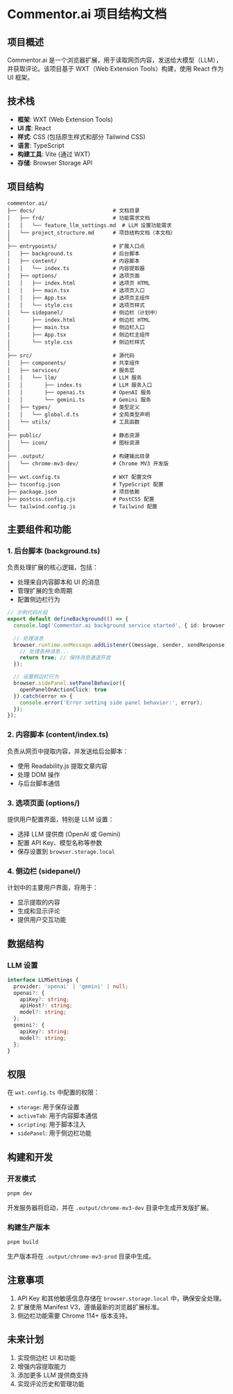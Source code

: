 # Commentor.ai 项目结构文档

## 项目概述

Commentor.ai 是一个浏览器扩展，用于读取网页内容，发送给大模型（LLM），并获取评论。该项目基于 WXT（Web Extension Tools）构建，使用 React 作为 UI 框架。

## 技术栈

- **框架**: WXT (Web Extension Tools)
- **UI 库**: React
- **样式**: CSS (包括原生样式和部分 Tailwind CSS)
- **语言**: TypeScript
- **构建工具**: Vite (通过 WXT)
- **存储**: Browser Storage API

## 项目结构

```
commentor.ai/
├── docs/                         # 文档目录
│   ├── frd/                      # 功能需求文档
│   │   └── feature_llm_settings.md  # LLM 设置功能需求
│   └── project_structure.md      # 项目结构文档（本文档）
│
├── entrypoints/                  # 扩展入口点
│   ├── background.ts             # 后台脚本
│   ├── content/                  # 内容脚本
│   │   └── index.ts              # 内容提取器
│   ├── options/                  # 选项页面
│   │   ├── index.html            # 选项页 HTML
│   │   ├── main.tsx              # 选项页入口
│   │   ├── App.tsx               # 选项页主组件
│   │   └── style.css             # 选项页样式
│   └── sidepanel/                # 侧边栏（计划中）
│       ├── index.html            # 侧边栏 HTML
│       ├── main.tsx              # 侧边栏入口
│       ├── App.tsx               # 侧边栏主组件
│       └── style.css             # 侧边栏样式
│
├── src/                          # 源代码
│   ├── components/               # 共享组件
│   ├── services/                 # 服务层
│   │   └── llm/                  # LLM 服务
│   │       ├── index.ts          # LLM 服务入口
│   │       ├── openai.ts         # OpenAI 服务
│   │       └── gemini.ts         # Gemini 服务
│   ├── types/                    # 类型定义
│   │   └── global.d.ts           # 全局类型声明
│   └── utils/                    # 工具函数
│
├── public/                       # 静态资源
│   └── icon/                     # 图标资源
│
├── .output/                      # 构建输出目录
│   └── chrome-mv3-dev/           # Chrome MV3 开发版
│
├── wxt.config.ts                 # WXT 配置文件
├── tsconfig.json                 # TypeScript 配置
├── package.json                  # 项目依赖
├── postcss.config.cjs            # PostCSS 配置
└── tailwind.config.js            # Tailwind 配置
```

## 主要组件和功能

### 1. 后台脚本 (background.ts)

负责处理扩展的核心逻辑，包括：
- 处理来自内容脚本和 UI 的消息
- 管理扩展的生命周期
- 配置侧边栏行为

```typescript
// 示例代码片段
export default defineBackground(() => {
  console.log('Commentor.ai background service started', { id: browser.runtime.id });
  
  // 处理消息
  browser.runtime.onMessage.addListener((message, sender, sendResponse) => {
    // 处理各种消息...
    return true; // 保持消息通道开放
  });

  // 设置侧边栏行为
  browser.sidePanel.setPanelBehavior({
    openPanelOnActionClick: true
  }).catch(error => {
    console.error('Error setting side panel behavior:', error);
  });
});
```

### 2. 内容脚本 (content/index.ts)

负责从网页中提取内容，并发送给后台脚本：
- 使用 Readability.js 提取文章内容
- 处理 DOM 操作
- 与后台脚本通信

### 3. 选项页面 (options/)

提供用户配置界面，特别是 LLM 设置：
- 选择 LLM 提供商 (OpenAI 或 Gemini)
- 配置 API Key、模型名称等参数
- 保存设置到 `browser.storage.local`

### 4. 侧边栏 (sidepanel/)

计划中的主要用户界面，将用于：
- 显示提取的内容
- 生成和显示评论
- 提供用户交互功能

## 数据结构

### LLM 设置

```typescript
interface LLMSettings {
  provider: 'openai' | 'gemini' | null;
  openai?: {
    apiKey?: string;
    apiHost?: string;
    model?: string;
  };
  gemini?: {
    apiKey?: string;
    model?: string;
  };
}
```

## 权限

在 `wxt.config.ts` 中配置的权限：
- `storage`: 用于保存设置
- `activeTab`: 用于内容脚本通信
- `scripting`: 用于脚本注入
- `sidePanel`: 用于侧边栏功能

## 构建和开发

### 开发模式

```bash
pnpm dev
```

开发服务器将启动，并在 `.output/chrome-mv3-dev` 目录中生成开发版扩展。

### 构建生产版本

```bash
pnpm build
```

生产版本将在 `.output/chrome-mv3-prod` 目录中生成。

## 注意事项

1. API Key 和其他敏感信息存储在 `browser.storage.local` 中，确保安全处理。
2. 扩展使用 Manifest V3，遵循最新的浏览器扩展标准。
3. 侧边栏功能需要 Chrome 114+ 版本支持。

## 未来计划

1. 实现侧边栏 UI 和功能
2. 增强内容提取能力
3. 添加更多 LLM 提供商支持
4. 实现评论历史和管理功能
